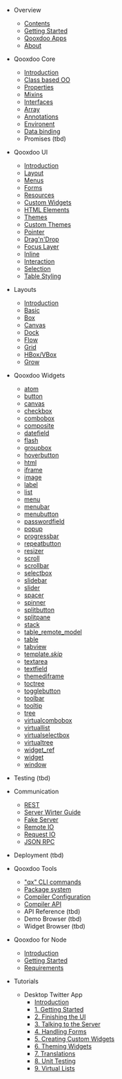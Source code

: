 - Overview
  - [Contents](/contents.md)
  - [Getting Started](?id=getting-started)
  - [Qooxdoo Apps](apps.md)
  - [About](about.md)

- Qooxdoo Core

  - [Introduction](core/)
  - [Class based OO](core/classes.md)
  - [Properties](core/properties.md)
  - [Mixins](core/mixins.md)
  - [Interfaces](core/interfaces.md)
  - [Array](core/array.md)
  - [Annotations](core/annotations.md)
  - [Environent](core/environment.md)
  - [Data binding](core/data_binding.md)
  - Promises (tbd)

- Qooxdoo UI

  - [Introduction](gui/)
  - [Layout](gui/layouting.md)
  - [Menus](gui/menus.md)
  - [Forms](gui/forms.md)
  - [Resources](gui/resources.md)
  - [Custom Widgets](gui/customwidgets.md)
  - [HTML Elements](gui/html.md)
  - [Themes](gui/theming.md)
  - [Custom Themes](gui/themes.md)
  - [Pointer](gui/pointer.md)
  - [Drag'n'Drop](gui/dragdrop.md)
  - [Focus Layer](gui/focus.md)
  - [Inline](gui/inline.md)
  - [Interaction](gui/interaction.md)
  - [Selection](gui/selection.md)
  - [Table Styling](gui/table_styling.md)


- Layouts

  - [Introduction](layout/)
  - [Basic](layout/basic.md)
  - [Box](layout/box.md)
  - [Canvas](layout/canvas.md)
  - [Dock](layout/dock.md)
  - [Flow](layout/flow.md)
  - [Grid](layout/grid.md)
  - [HBox/VBox](layout/box.md)
  - [Grow](layout/grow.md)

- Qooxdoo Widgets
  - [atom](widget/atom.md)
  - [button](widget/button.md)
  - [canvas](widget/canvas.md)
  - [checkbox](widget/checkbox.md)
  - [combobox](widget/combobox.md)
  - [composite](widget/composite.md)
  - [datefield](widget/datefield.md)
  - [flash](widget/flash.md)
  - [groupbox](widget/groupbox.md)
  - [hoverbutton](widget/hoverbutton.md)
  - [html](widget/html.md)
  - [iframe](widget/iframe.md)
  - [image](widget/image.md)
  - [label](widget/label.md)
  - [list](widget/list.md)
  - [menu](widget/menu.md)
  - [menubar](widget/menubar.md)
  - [menubutton](widget/menubutton.md)
  - [passwordfield](widget/passwordfield.md)
  - [popup](widget/popup.md)
  - [progressbar](widget/progressbar.md)
  - [repeatbutton](widget/repeatbutton.md)
  - [resizer](widget/resizer.md)
  - [scroll](widget/scroll.md)
  - [scrollbar](widget/scrollbar.md)
  - [selectbox](widget/selectbox.md)
  - [slidebar](widget/slidebar.md)
  - [slider](widget/slider.md)
  - [spacer](widget/spacer.md)
  - [spinner](widget/spinner.md)
  - [splitbutton](widget/splitbutton.md)
  - [splitpane](widget/splitpane.md)
  - [stack](widget/stack.md)
  - [table_remote_model](widget/table_remote_model.md)
  - [table](widget/table.md)
  - [tabview](widget/tabview.md)
  - [template._skip_](widget/template._skip_.md)
  - [textarea](widget/textarea.md)
  - [textfield](widget/textfield.md)
  - [themediframe](widget/themediframe.md)
  - [toctree](widget/toctree.md)
  - [togglebutton](widget/togglebutton.md)
  - [toolbar](widget/toolbar.md)
  - [tooltip](widget/tooltip.md)
  - [tree](widget/tree.md)
  - [virtualcombobox](widget/virtualcombobox.md)
  - [virtuallist](widget/virtuallist.md)
  - [virtualselectbox](widget/virtualselectbox.md)
  - [virtualtree](widget/virtualtree.md)
  - [widget_ref](widget/widget_ref.md)
  - [widget](widget/widget.md)
  - [window](widget/window.md)

- Testing (tbd)

- Communication

  - [REST](communication/rest.md)
  - [Server Wirter Guide](communication/rpc_server_writer_guide.md)
  - [Fake Server](communication/fake_server.md)
  - [Remote IO](communication/remote_io.md)
  - [Request IO](communication/request_io.md)
  - [JSON RPC](communication/rpc.md)

- Deployment (tbd)

- Qooxdoo Tools
  - ["qx" CLI commands](cli/commands.md)
  - [Package system](cli/packages.md)
  - [Compiler Configuration](configuration/overview.md)
  - [Compiler API](compiler/API.md)
  - API Reference (tbd)
  - Demo Browser (tbd)
  - Widget Browser (tbd)

- Qooxdoo for Node
  - [Introduction](server/)
  - [Getting Started](server/getting_started.md)
  - [Requirements](server/requirements.md)  

- Tutorials

  - Desktop Twitter App
    - [Introduction](tutorial/twitter/)
    - [1. Getting Started](tutorial/twitter/tutorial-part-1.md)
    - [2. Finishing the UI](tutorial/twitter/tutorial-part-2.md)
    - [3. Talking to the Server](tutorial/twitter/tutorial-part-3.md)
    - [4. Handling Forms](tutorial/twitter/tutorial-part-4.md)
    - [5. Creating Custom Widgets](tutorial/twitter/tutorial-part-5.md)
    - [6. Theming Widgets](tutorial/twitter/tutorial-part-6.md)
    - [7. Translations](tutorial/twitter/tutorial-part-7.md)
    - [8. Unit Testing](tutorial/twitter/tutorial-part-8.md)
    - [9. Virtual Lists](tutorial/twitter/tutorial-part-9.md)
